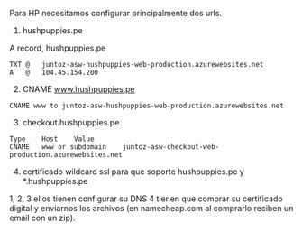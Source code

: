 Para HP necesitamos configurar principalmente dos urls.

1. hushpuppies.pe

A record, hushpuppies.pe
```
TXT	@	juntoz-asw-hushpuppies-web-production.azurewebsites.net
A	@	104.45.154.200
```
2. CNAME www.hushpuppies.pe

```
CNAME www to juntoz-asw-hushpuppies-web-production.azurewebsites.net
```

3. checkout.hushpuppies.pe

```
Type	Host	Value
CNAME	www or subdomain	juntoz-asw-checkout-web-production.azurewebsites.net
```

4. certificado wildcard ssl para que soporte hushpuppies.pe y *.hushpuppies.pe

1, 2, 3 ellos tienen configurar su DNS
4 tienen que comprar su certificado digital y enviarnos los archivos (en namecheap.com al comprarlo reciben un email con un zip).